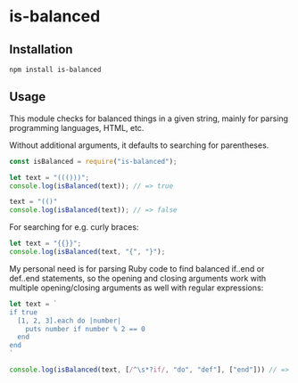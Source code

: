 # is-balanced

## Installation

`npm install is-balanced`

## Usage

This module checks for balanced things in a given string, mainly for parsing programming languages, HTML, etc.

Without additional arguments, it defaults to searching for parentheses.
```javascript
const isBalanced = require("is-balanced");

let text = "((()))";
console.log(isBalanced(text)); // => true

text = "(()"
console.log(isBalanced(text)); // => false
```

For searching for e.g. curly braces:

```javascript
let text = "{{}}";
console.log(isBalanced(text, "{", "}");
```

My personal need is for parsing Ruby code to find balanced if..end or def..end statements, so the opening and closing arguments work with multiple opening/closing arguments as well with regular expressions:

```javascript
let text = `
if true
  [1, 2, 3].each do |number|
    puts number if number % 2 == 0
  end
end
`

console.log(isBalanced(text, [/^\s*?if/, "do", "def"], ["end"])) // => true
```
